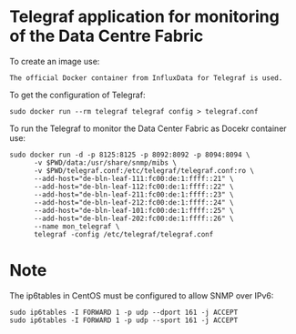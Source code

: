 # Telegraf application for monitoring of the Data Centre Fabric

To create an image use:
```
The official Docker container from InfluxData for Telegraf is used.
```

To get the configuration of Telegraf:
```
sudo docker run --rm telegraf telegraf config > telegraf.conf
```


To run the Telegraf to monitor the Data Center Fabric as Docekr container use:
```
sudo docker run -d -p 8125:8125 -p 8092:8092 -p 8094:8094 \
      -v $PWD/data:/usr/share/snmp/mibs \
      -v $PWD/telegraf.conf:/etc/telegraf/telegraf.conf:ro \
      --add-host="de-bln-leaf-111:fc00:de:1:ffff::21" \
      --add-host="de-bln-leaf-112:fc00:de:1:ffff::22" \
      --add-host="de-bln-leaf-211:fc00:de:1:ffff::23" \
      --add-host="de-bln-leaf-212:fc00:de:1:ffff::24" \
      --add-host="de-bln-leaf-101:fc00:de:1:ffff::25" \
      --add-host="de-bln-leaf-202:fc00:de:1:ffff::26" \
      --name mon_telegraf \
      telegraf -config /etc/telegraf/telegraf.conf

```

# Note

The ip6tables in CentOS must be configured to allow SNMP over IPv6:
```
sudo ip6tables -I FORWARD 1 -p udp --dport 161 -j ACCEPT
sudo ip6tables -I FORWARD 1 -p udp --sport 161 -j ACCEPT
```
